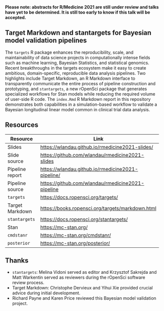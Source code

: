 **Please note: abstracts for R/Medicine 2021 are still under review and talks have yet to be determined. It is still too early to know if this talk will be accepted.**

## Target Markdown and stantargets for Bayesian model validation pipelines

The `targets` R package enhances the reproducibility, scale, and maintainability of data science projects in computationally intense fields such as machine learning, Bayesian Statistics, and statistical genomics. Recent breakthroughs in the targets ecosystem make it easy to create ambitious, domain-specific, reproducible data analysis pipelines. Two highlights include Target Markdown, an R Markdown interface to transparently communicate the entire process of pipeline construction and prototyping, and `stantargets`, a new rOpenSci package that generates specialized workflows for Stan models while reducing the required volume of user-side R code. The `index.Rmd` R Markdown report in this repository demonstrates both capabilities in a simulation-based workflow to validate a Bayesian longitudinal linear model common in clinical trial data analysis.

## Resources

Resource | Link
---|---
Slides | <https://wlandau.github.io/rmedicine2021-slides/>
Slide source | <https://github.com/wlandau/rmedicine2021-slides>
Pipeline report | <https://wlandau.github.io/rmedicine2021-pipeline/>
Pipeline source | <https://github.com/wlandau/rmedicine2021-pipeline>
`targets` | <https://docs.ropensci.org/targets/>
Target Markdown | <https://books.ropensci.org/targets/markdown.html>
`stantargets` |  <https://docs.ropensci.org/stantargets/>
Stan | <https://mc-stan.org/>
`cmdstanr` | <https://mc-stan.org/cmdstanr/>
`posterior` | <https://mc-stan.org/posterior/>

## Thanks

* `stantargets`: Melina Vidoni served as editor and Krzysztof Sakrejda and Matt Warkentin served as reviewers during the rOpenSci software review process.
* Target Markdown: Christophe Dervieux and Yihui Xie provided crucial advice during initial development.
* Richard Payne and Karen Price reviewed this Bayesian model validation project.
